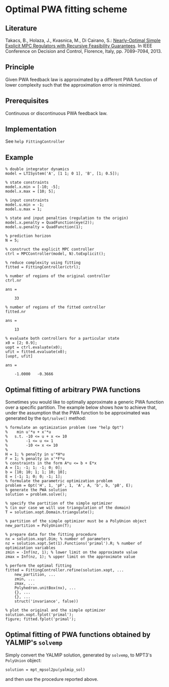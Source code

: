 # Optimal PWA fitting scheme

## Literature

Takacs, B., Holaza, J., Kvasnica, M., Di Cairano, S.: [Nearly-Optimal Simple Explicit MPC Regulators with Recursive Feasibility Guarantees](http://www.kirp.chtf.stuba.sk/assets/publication_info.php?id_pub=1469). In IEEE Conference on Decision and Control, Florence, Italy, pp. 7089–7094, 2013.

## Principle

Given PWA feedback law is approximated by a different PWA function of lower complexity such that the approximation error is minimized.

## Prerequisites

Continuous or discontinuous PWA feedback law.

## Implementation

See `help FittingController`

## Example

    % double integrator dynamics
    model = LTISystem('A', [1 1; 0 1], 'B', [1; 0.5]);
    
    % state constraints
    model.x.min = [-10; -5];
    model.x.max = [10; 5];
    
    % input constraints
    model.u.min = -1;
    model.u.max = 1;
    
    % state and input penalties (regulation to the origin)
    model.x.penalty = QuadFunction(eye(2));
    model.u.penalty = QuadFunction(1);
    
    % prediction horizon
    N = 5;
    
    % construct the explicit MPC controller
    ctrl = MPCController(model, N).toExplicit();
    
    % reduce complexity using fitting
    fitted = FittingController(ctrl);
    
    % number of regions of the original controller
    ctrl.nr
    
    ans =
    
        33
        
    % number of regions of the fitted controller
    fitted.nr
    
    ans =
    
        13
        
    % evaluate both controllers for a particular state
    x0 = [2; 0.9];
    uopt = ctrl.evaluate(x0);
    ufit = fitted.evaluate(x0);
    [uopt, ufit]
    
    ans =
    
        -1.0000   -0.3666

## Optimal fitting of arbitrary PWA functions

Sometimes you would like to optimally approximate a generic PWA function over a specific partition. The example below shows how to achieve that, under the assumption that the PWA function to be approximated was generated by the `Opt/solve()` method:

    % formulate an optimization problem (see "help Opt")
    %    min u'*u + x'*u
    %   s.t. -10 <= u + x <= 10
    %        -1 <= u <= 1
    %        -10 <= x <= 10
    %
    H = 1; % penalty in u'*H*u
    F = 1; % penalty in x'*F*u
    % constraints in the form A*u <= b + E*x
    A = [1; -1; 1; -1; 0; 0];
    b = [10; 10; 1; 1; 10; 10];
    E = [-1; 1; 0; 0; -1; 1];
    % formulate the parametric optimization problem
    problem = Opt('H', 1, 'pF', 1, 'A', A, 'b', b, 'pB', E);
    % generate the PWA solution
    solution = problem.solve(); 
    
    % specify the partition of the simple optimizer
    % (in our case we will use triangulation of the domain)
    T = solution.xopt.Domain.triangulate();

    % partition of the simple optimizer must be a PolyUnion object
    new_partition = PolyUnion(T);

    % prepare data for the fitting procedure
    nx = solution.xopt.Dim; % number of parameters
    nz = solution.xopt.Set(1).Functions('primal').R; % number of optimization variables
    zmin = -Inf(nz, 1); % lower limit on the approximate value
    zmax = Inf(nz, 1); % upper limit on the approximate value

    % perform the optimal fitting
    fitted = FittingController.refine(solution.xopt, ...
        new_partition, ...
        zmin, ...
        zmax, ...
        Polyhedron.unitBox(nx), ...
        {}, ...
        {}, ...
        struct('invariance', false))

    % plot the original and the simple optimizer
    solution.xopt.fplot('primal');
    figure; fitted.fplot('primal');

## Optimal fitting of PWA functions obtained by YALMIP's `solvemp`

Simply convert the YALMIP solution, generated by `solvemp`, to MPT3's `PolyUnion` object:

    solution = mpt_mpsol2pu(yalmip_sol)

and then use the procedure reported above.